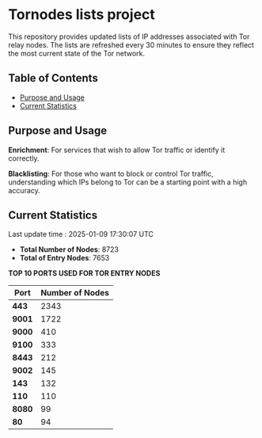 # Tornodes lists project

This repository provides updated lists of IP addresses associated with Tor relay nodes. The lists are refreshed every 30 minutes to ensure they reflect the most current state of the Tor network.

## Table of Contents

- [Purpose and Usage](#purpose-and-usage)
- [Current Statistics](#current-statistics)


## Purpose and Usage

**Enrichment**: For services that wish to allow Tor traffic or identify it correctly.

**Blacklisting**: For those who want to block or control Tor traffic, understanding which IPs belong to Tor can be a starting point with a high accuracy.

## Current Statistics

Last update time : 2025-01-09 17:30:07 UTC

- **Total Number of Nodes**: 8723
- **Total of Entry Nodes**: 7653

**TOP 10 PORTS USED FOR TOR ENTRY NODES**

| **Port** | **Number of Nodes** |
|------|-----------------|
| **443**   | 2343  |
| **9001**   | 1722  |
| **9000**   | 410  |
| **9100**   | 333  |
| **8443**   | 212  |
| **9002**   | 145  |
| **143**   | 132  |
| **110**   | 110  |
| **8080**   | 99  |
| **80**   | 94  |

